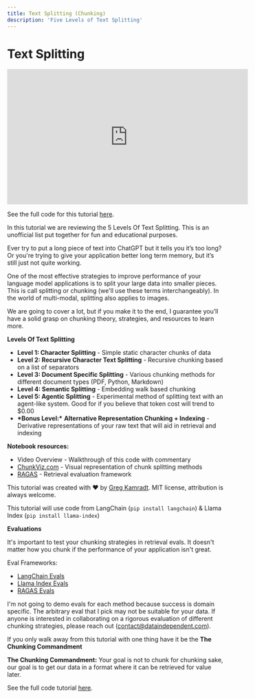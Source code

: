 ```yaml
---
title: Text Splitting (Chunking)
description: 'Five Levels of Text Splitting'
---
```


# Text Splitting

<iframe width="560" height="315" src="https://www.youtube.com/embed/8OJC21T2SL4?si=MINauXrVCju2eoFu" title="YouTube video player" frameborder="0" allow="accelerometer; autoplay; clipboard-write; encrypted-media; gyroscope; picture-in-picture; web-share" allowfullscreen></iframe>

See the full code for this tutorial [here](https://github.com/FullStackRetrieval-com/RetrievalTutorials).

In this tutorial we are reviewing the 5 Levels Of Text Splitting. This is an unofficial list put together for fun and educational purposes.

Ever try to put a long piece of text into ChatGPT but it tells you it’s too long? Or you're trying to give your application better long term memory, but it’s still just not quite working.

One of the most effective strategies to improve performance of your language model applications is to split your large data into smaller pieces. This is call splitting or chunking (we'll use these terms interchangeably). In the world of multi-modal, splitting also applies to images.

We are going to cover a lot, but if you make it to the end, I guarantee you’ll have a solid grasp on chunking theory, strategies, and resources to learn more.

**Levels Of Text Splitting**

* **Level 1: Character Splitting** - Simple static character chunks of data
* **Level 2: Recursive Character Text Splitting** - Recursive chunking based on a list of separators
* **Level 3: Document Specific Splitting** - Various chunking methods for different document types (PDF, Python, Markdown)
* **Level 4: Semantic Splitting** - Embedding walk based chunking
* **Level 5: Agentic Splitting** - Experimental method of splitting text with an agent-like system. Good for if you believe that token cost will trend to $0.00
* **\*Bonus Level:\*** **Alternative Representation Chunking + Indexing** - Derivative representations of your raw text that will aid in retrieval and indexing

**Notebook resources:**

* Video Overview - Walkthrough of this code with commentary
* [ChunkViz.com](https://www.chunkviz.com/) - Visual representation of chunk splitting methods
* [RAGAS](https://github.com/explodinggradients/ragas) - Retrieval evaluation framework

This tutorial was created with ❤️ by [Greg Kamradt](https://twitter.com/GregKamradt). MIT license, attribution is always welcome.

This tutorial will use code from LangChain (`pip install langchain`) & Llama Index (`pip install llama-index`)

**Evaluations**

It's important to test your chunking strategies in retrieval evals. It doesn't matter how you chunk if the performance of your application isn't great.

Eval Frameworks:

* [LangChain Evals](https://python.langchain.com/docs/guides/evaluation/)
* [Llama Index Evals](https://docs.llamaindex.ai/en/stable/module\_guides/evaluating/root.html)
* [RAGAS Evals](https://github.com/explodinggradients/ragas)

I'm not going to demo evals for each method because success is domain specific. The arbitrary eval that I pick may not be suitable for your data. If anyone is interested in collaborating on a rigorous evaluation of different chunking strategies, please reach out (contact@dataindependent.com).

If you only walk away from this tutorial with one thing have it be the **The Chunking Commandment**

**The Chunking Commandment:** Your goal is not to chunk for chunking sake, our goal is to get our data in a format where it can be retrieved for value later.

See the full code tutorial [here](https://github.com/FullStackRetrieval-com/RetrievalTutorials/blob/main/tutorials/LevelsOfTextSplitting/5_Levels_Of_Text_Splitting.ipynb).